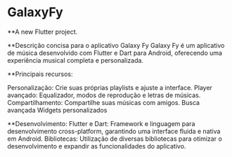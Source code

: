 # GalaxyFy 

**A new Flutter project.

**Descrição concisa para o aplicativo Galaxy Fy
Galaxy Fy é um aplicativo de música desenvolvido com Flutter e Dart para Android, oferecendo uma experiência musical completa e personalizada.

**Principais recursos:

Personalização: Crie suas próprias playlists e ajuste a interface.
Player avançado: Equalizador, modos de reprodução e letras de músicas.
Compartilhamento: Compartilhe suas músicas com amigos.
Busca avançada
Widgets personalizados


**Desenvolvimento:
Flutter e Dart: Framework e linguagem para desenvolvimento cross-platform, garantindo uma interface fluida e nativa em Android.
Bibliotecas: Utilização de diversas bibliotecas para otimizar o desenvolvimento e expandir as funcionalidades do aplicativo.
